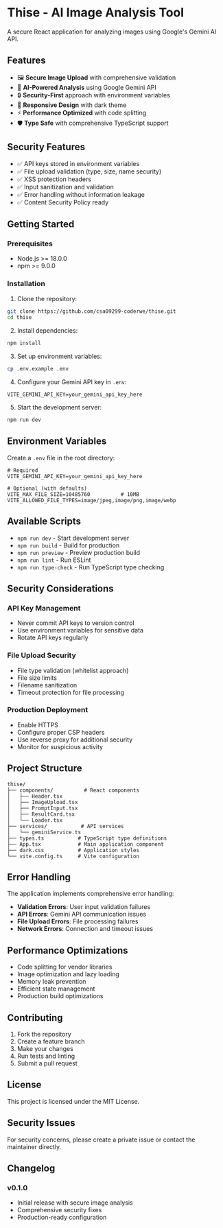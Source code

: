 # Thise - AI Image Analysis Tool

A secure React application for analyzing images using Google's Gemini AI API.

## Features

- 🖼️ **Secure Image Upload** with comprehensive validation
- 🤖 **AI-Powered Analysis** using Google Gemini API
- 🔒 **Security-First** approach with environment variables
- 📱 **Responsive Design** with dark theme
- ⚡ **Performance Optimized** with code splitting
- 🛡️ **Type Safe** with comprehensive TypeScript support

## Security Features

- ✅ API keys stored in environment variables
- ✅ File upload validation (type, size, name security)
- ✅ XSS protection headers
- ✅ Input sanitization and validation
- ✅ Error handling without information leakage
- ✅ Content Security Policy ready

## Getting Started

### Prerequisites

- Node.js >= 18.0.0
- npm >= 9.0.0

### Installation

1. Clone the repository:
```bash
git clone https://github.com/csa09299-coderwe/thise.git
cd thise
```

2. Install dependencies:
```bash
npm install
```

3. Set up environment variables:
```bash
cp .env.example .env
```

4. Configure your Gemini API key in `.env`:
```
VITE_GEMINI_API_KEY=your_gemini_api_key_here
```

5. Start the development server:
```bash
npm run dev
```

## Environment Variables

Create a `.env` file in the root directory:

```env
# Required
VITE_GEMINI_API_KEY=your_gemini_api_key_here

# Optional (with defaults)
VITE_MAX_FILE_SIZE=10485760          # 10MB
VITE_ALLOWED_FILE_TYPES=image/jpeg,image/png,image/webp
```

## Available Scripts

- `npm run dev` - Start development server
- `npm run build` - Build for production
- `npm run preview` - Preview production build
- `npm run lint` - Run ESLint
- `npm run type-check` - Run TypeScript type checking

## Security Considerations

### API Key Management
- Never commit API keys to version control
- Use environment variables for sensitive data
- Rotate API keys regularly

### File Upload Security
- File type validation (whitelist approach)
- File size limits
- Filename sanitization
- Timeout protection for file processing

### Production Deployment
- Enable HTTPS
- Configure proper CSP headers
- Use reverse proxy for additional security
- Monitor for suspicious activity

## Project Structure

```
thise/
├── components/          # React components
│   ├── Header.tsx
│   ├── ImageUpload.tsx
│   ├── PromptInput.tsx
│   ├── ResultCard.tsx
│   └── Loader.tsx
├── services/           # API services
│   └── geminiService.ts
├── types.ts           # TypeScript type definitions
├── App.tsx            # Main application component
├── dark.css           # Application styles
└── vite.config.ts     # Vite configuration
```

## Error Handling

The application implements comprehensive error handling:

- **Validation Errors**: User input validation failures
- **API Errors**: Gemini API communication issues
- **File Upload Errors**: File processing failures
- **Network Errors**: Connection and timeout issues

## Performance Optimizations

- Code splitting for vendor libraries
- Image optimization and lazy loading
- Memory leak prevention
- Efficient state management
- Production build optimizations

## Contributing

1. Fork the repository
2. Create a feature branch
3. Make your changes
4. Run tests and linting
5. Submit a pull request

## License

This project is licensed under the MIT License.

## Security Issues

For security concerns, please create a private issue or contact the maintainer directly.

## Changelog

### v0.1.0
- Initial release with secure image analysis
- Comprehensive security fixes
- Production-ready configuration